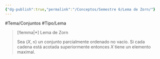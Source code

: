 ```yaml
---
{"dg-publish":true,"permalink":"/Conceptos/Semestre 6/Lema de Zorn/"}
---
```


#Tema/Conjuntos  #Tipo/Lema 

> [!lemma|*] Lema de Zorn
> 
> Sea ${} (X,\leq) {}$ un conjunto parcialmente ordenado no vacío. Si cada cadena está acotada superiormente entonces ${} X {}$ tiene un elemento maximal.
>
